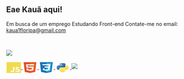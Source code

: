 ## Eae Kauã aqui!


Em busca de um emprego
Estudando Front-end
Contate-me no email: kaua1floripa@gmail.com


<div style="display: inline_block"><br>
  
  <a href="https://www.linkedin.com/in/kau%C3%A3-klein-3a461524a/" target="_blank"><img src="https://img.shields.io/badge/-LinkedIn-%230077B5?style=for-the-badge&logo=linkedin&logoColor=white" target="_blank">
  
  <img align="center" alt="Kaua-Js" height="30" width="40" 
    src="https://raw.githubusercontent.com/devicons/devicon/master/icons/javascript/javascript-plain.svg">
  <img align="center" alt="Kaua-Ts" height="30" width="40"    
  src="https://raw.githubusercontent.com/devicons/devicon/master/icons/html5/html5-original.svg">
  <img align="center" alt="Kaua-CSS" height="30" width="40" 
  src="https://raw.githubusercontent.com/devicons/devicon/master/icons/css3/css3-original.svg">
  <img align="center" alt="Kaua-Python" height="30" width="40" 
  src="https://raw.githubusercontent.com/devicons/devicon/master/icons/python/python-original.svg">
      <a href="https://instagram.com/kauaklein3986" target="_blank"><img src="https://img.shields.io/badge/-Instagram-%23E4405F?style=for-the-badge&logo=instagram&logoColor=white" target="_blank"></a>

       
       
     
 
</div>
